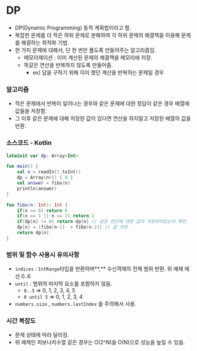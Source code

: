 # DP
- DP(Dynamic Programming) 동적 계획법이라고 함.
- 복잡한 문제를 더 작은 하위 문제로 분해하여 각 하위 문제의 해결책을 이용해 문제를 해결하는 최적화 기법.
- 한 가지 문제에 대해서, 단 한 번만 풀도록 만들어주는 알고리즘임.
    - 메모이제이션 : 이미 계산된 문제의 해결책을 메모리에 저장.
    - 똑같은 연산을 반복하지 않도록 만들어줌.
        - ex) 답을 구하기 위해 이미 했던 계산을 반복하는 문제일 경우

### 알고리즘

- 작은 문제에서 반복이 일어나는 경우와 같은 문제에 대한 정답이 같은 경우 배열에 값들을 저장함.
- 그 이후 같은 문제에 대해 저장된 값이 있다면 연산을 하지말고 저장된 배열의 값을 반환.

### 소스코드 - Kotlin

```kotlin
lateinit var dp: Array<Int>

fun main() {
    val n = readIn().toInt()
    dp = Array(n+1) { 0 }
    val answer = fibo(n)
    println(answer)
}

fun fibo(n: Int): Int {
    if(n == 0) return 0
    if(n == 1 || n == 2) return 1
    if(dp[n] != 0) return dp[n] // 같은 연산에 대한 값이 저장되어있는지 확인
    dp[n] = (fibo(n-1)  + fibo(n-2)) // 값 저장
    return dp[n]
}
```

### 범위 및 함수 사용시 유의사항

- `indices` : `IntRange`타입을 반환하며**,** 수신객체의 전체 범위 반환. 위 예제 에선 0..6
- `until` : 범위의 마지막 요소를 포함하지 않음.
    - `0..5` => 0, 1, 2, 3, 4, 5
    - `0 until 5` => 0, 1, 2, 3, 4
- `numbers.size` , `numbers.lastIndex` 을 주의해서 사용.

### 시간 복잡도

- 문제 상태에 따라 달라짐.
- 위 예제인 피보나치수열 같은 경우는 O(2^N)을 O(N)으로 성능을 높일 수 있음.
